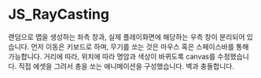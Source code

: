 # JS_RayCasting

랜덤으로 맵을 생성하는 좌측 창과, 실제 플레이화면에 해당하는 우측 창이 분리되어 있습니다.
먼저 이동은 키보드로 하며, 무기를 쏘는 것은 마우스 혹은 스페이스바를 통해 가능합니다.
거리에 따라, 위치에 따라 명암과 색상이 바뀌도록 canvas를 수정했습니다.
직접 에셋을 그려서 총을 쏘는 애니메이션을 구성했습니다.
벽과 충돌합니다.
